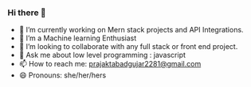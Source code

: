### Hi there 👋

- 🔭 I’m currently working on Mern stack projects and API Integrations.
- 🌱 I’m a Machine learning Enthusiast
- 👯 I’m looking to collaborate with any full stack or front end project.
- 💬 Ask me about low level programming : javascript 
- 📫 How to reach me: prajaktabadgujar2281@gmail.com
- 😄 Pronouns: she/her/hers

